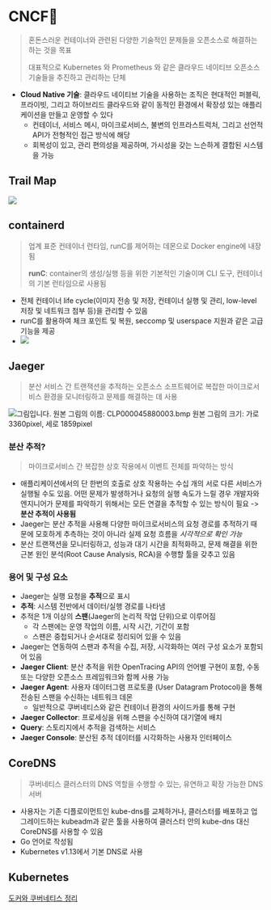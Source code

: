 # CNCF:crystal_ball:

> 혼돈스러운 컨테이너와 관련된 다양한 기술적인 문제들을 오픈소스로 해결하는 하는 것을 목표
>
> 대표적으로 Kubernetes 와 Prometheus 와 같은 클라우드 네이티브 오픈소스 기술들을 추진하고 관리하는 단체

- **Cloud Native 기술**: 클라우드 네이티브 기술을 사용하는 조직은 현대적인 퍼블릭, 프라이빗, 그리고 하이브리드 클라우드와 같이 동적인 환경에서 확장성 있는 애플리케이션을 만들고 운영할 수 있다
  - 컨테이너, 서비스 메시, 마이크로서비스, 불변의 인프라스트럭처, 그리고 선언적 API가 전형적인 접근 방식에 해당
  - 회복성이 있고, 관리 편의성을 제공하며, 가시성을 갖는 느슨하게 결합된 시스템을 가능

## Trail Map

![](https://github.com/cncf/trailmap/raw/master/CNCF_TrailMap_latest.png)



## containerd <img src="https://camo.githubusercontent.com/ce52ba4f81cf2a2f218567cb2eaed08a9a1a6968b18ba3618dec889f94018b24/68747470733a2f2f636f6e7461696e6572642e696f2f696d672f6c6f676f732f69636f6e2f626c61636b2f636f6e7461696e6572642d69636f6e2d626c61636b2e706e67" style="zoom:5%;" />

> 업계 표준 컨테이너 런타임, runC를 제어하는 데몬으로 Docker engine에 내장됨
>
> **runC**:  container의 생성/실행 등을 위한 기본적인 기술이며 CLI 도구, 컨테이너의 기본 런타임으로 사용됨

- 전체 컨테이너 life cycle(이미지 전송 및 저장, 컨테이너 실행 및 관리, low-level 저장 및 네트워크 첨부 등)을 관리할 수 있음
- runC를 활용하여 체크 포인트 및 복원, seccomp 및 userspace 지원과 같은 고급 기능을 제공
- ![](https://t1.daumcdn.net/cfile/tistory/257FE535595AF79817)



## Jaeger​​<img src="https://www.jaegertracing.io/img/jaeger-icon-color.png" style="zoom:3%;" />

> 분산 서비스 간 트랜잭션을 추적하는 오픈소스 소프트웨어로 복잡한 마이크로서비스 환경을 모니터링하고 문제를 해결하는 데 사용

  ![그림입니다.  원본 그림의 이름: CLP000045880003.bmp  원본 그림의 크기: 가로 3360pixel, 세로 1859pixel](https://www.jaegertracing.io/img/trace-detail-ss.png)  

### 분산 추적?

> 마이크로서비스 간 복잡한 상호 작용에서 이벤트 전체를 파악하는 방식

- 애플리케이션에서의 단 한번의 호출로 상호 작용하는 수십 개의 서로 다른 서비스가 실행될 수도 있음. 어떤 문제가 발생하거나 요청의 실행 속도가 느릴 경우 개발자와 엔지니어가 문제를 파악하기 위해서는 모든 연결을 추적할 수 있는 방식이 필요 -> **분산 추적이 사용됨**
- Jaeger는 분산 추적을 사용해 다양한 마이크로서비스의 요청 경로를 추적하기 때문에 모호하게 추측하는 것이 아니라 실제 요청 흐름을 *시각적으로 확인 가능*
- 분산 트랜잭션을 모니터링하고, 성능과 대기 시간을 최적화하고, 문제 해결을 위한 근본 원인 분석(Root Cause Analysis, RCA)을 수행할 툴을 갖추고 있음

### 용어 및 구성 요소

- Jaeger는 실행 요청을 **추적**으로 표시
- **추적**: 시스템 전반에서 데이터/실행 경로를 나타냄
- 추적은 1개 이상의 **스팬**(Jaeger의 논리적 작업 단위)으로 이루어짐
  - 각 스팬에는 운영 작업의 이름, 시작 시간, 기간이 포함
  - 스팬은 중첩되거나 순서대로 정리되어 있을 수 있음
- Jaeger는 연동하여 스팬과 추적을 수집, 저장, 시각화하는 여러 구성 요소가 포함되어 있음
- **Jaeger Client**: 분산 추적을 위한 OpenTracing API의 언어별 구현이 포함, 수동 또는 다양한 오픈소스 프레임워크와 함께 사용 가능
- **Jaeger Agent**: 사용자 데이터그램 프로토콜 (User Datagram Protocol)을 통해 전송된 스팬을 수신하는 네트워크 데몬
  - 일반적으로 쿠버네티스와 같은 컨테이너 환경의 사이드카를 통해 구현
- **Jaeger Collector**: 프로세싱을 위해 스팬을 수신하여 대기열에 배치
- **Query**: 스토리지에서 추적을 검색하는 서비스
- **Jaeger Console**: 분산된 추적 데이터를 시각화하는 사용자 인터페이스



## CoreDNS<img src="https://avatars3.githubusercontent.com/u/21110084?s=400&v=4" style="zoom:10%;" />

> 쿠버네티스 클러스터의 DNS 역할을 수행할 수 있는, 유연하고 확장 가능한 DNS 서버

- 사용자는 기존 디플로이먼트인 kube-dns를 교체하거나, 클러스터를 배포하고 업그레이드하는 kubeadm과 같은 툴을 사용하여 클러스터 안의 kube-dns 대신 CoreDNS를 사용할 수 있음
- Go 언어로 작성됨
- Kubernetes v1.13에서 기본 DNS로 사용



## Kubernetes<img src="https://download.logo.wine/logo/Kubernetes/Kubernetes-Logo.wine.png" style="zoom:5%;" />

[도커와 쿠버네티스 정리](https://github.com/souvenir718/Cloud-Study/blob/master/Cloud/Docker_Kubernetes_miji.md)

